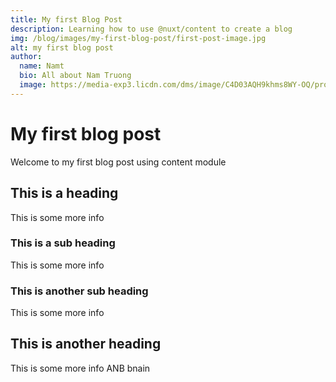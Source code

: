 ```yaml
---
title: My first Blog Post
description: Learning how to use @nuxt/content to create a blog
img: /blog/images/my-first-blog-post/first-post-image.jpg
alt: my first blog post
author:
  name: Namt
  bio: All about Nam Truong
  image: https://media-exp3.licdn.com/dms/image/C4D03AQH9khms8WY-OQ/profile-displayphoto-shrink_800_800/0/1517069364524?e=1631145600&v=beta&t=d7Idm0ltBXveyugkiOetAP6mqGZgm8KOsYYxAmAzfEc
---
```


# My first blog post

Welcome to my first blog post using content module

## This is a heading

This is some more info

### This is a sub heading

This is some more info

### This is another sub heading

This is some more info

## This is another heading

This is some more info ANB bnain


<info-box placeholder='babc'>
  <template #info-box >
    This is a vue component inside markdown using slots X-component-slot
  </template>
</info-box>
